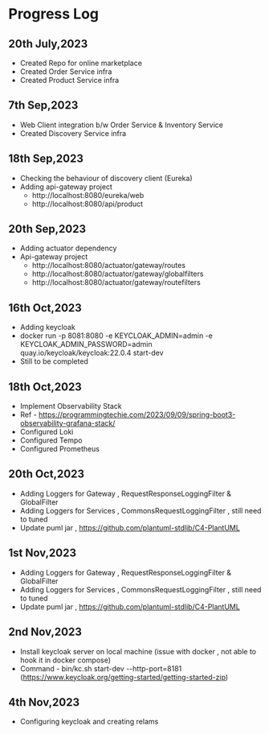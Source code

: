 #  Progress Log

## 20th July,2023 
 - Created Repo for online marketplace 
 - Created Order Service infra 
 - Created Product Service infra 

## 7th Sep,2023
- Web Client integration b/w Order Service & Inventory Service 
- Created Discovery Service infra 

## 18th Sep,2023
- Checking the behaviour of discovery client (Eureka)
- Adding api-gateway project 
  - http://localhost:8080/eureka/web
  - http://localhost:8080/api/product

## 20th Sep,2023
- Adding actuator dependency
- Api-gateway project 
  - http://localhost:8080/actuator/gateway/routes
  - http://localhost:8080/actuator/gateway/globalfilters
  - http://localhost:8080/actuator/gateway/routefilters

## 16th Oct,2023
- Adding keycloak
- docker run -p 8081:8080 -e KEYCLOAK_ADMIN=admin -e KEYCLOAK_ADMIN_PASSWORD=admin quay.io/keycloak/keycloak:22.0.4 start-dev
- Still to be completed

## 18th Oct,2023
- Implement Observability Stack 
- Ref - https://programmingtechie.com/2023/09/09/spring-boot3-observability-grafana-stack/
- Configured Loki 
- Configured Tempo
- Configured Prometheus 

## 20th Oct,2023
- Adding Loggers for Gateway , RequestResponseLoggingFilter & GlobalFilter
- Adding Loggers for Services , CommonsRequestLoggingFilter , still need to tuned
- Update puml jar , https://github.com/plantuml-stdlib/C4-PlantUML

## 1st Nov,2023
- Adding Loggers for Gateway , RequestResponseLoggingFilter & GlobalFilter
- Adding Loggers for Services , CommonsRequestLoggingFilter , still need to tuned
- Update puml jar , https://github.com/plantuml-stdlib/C4-PlantUML

## 2nd Nov,2023
- Install keycloak server on local machine (issue with docker , not able to hook it in docker compose)
- Command - bin/kc.sh start-dev --http-port=8181 (https://www.keycloak.org/getting-started/getting-started-zip)

## 4th Nov,2023
- Configuring keycloak and creating relams